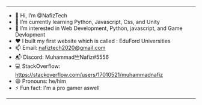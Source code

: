 ---------------------------------------------------------------------------------
- 👋 Hi, I’m @NafizTech
- 🌱 I’m currently learning Python, Javascript, Css, and Unity
- 👀 I’m interested in Web Development, Python, javascript, and Game Devlopment
- ❤️ I built my first website which is called : EduFord Universities
- 📫 Email: nafiztech2020@gmail.com
- 📬 Discord: Muhammad亗Nafiz#5556
- 💻 StackOverflow: https://stackoverflow.com/users/17010521/muhammadnafiz
- 😄 Pronouns: he/him
- ⚡ Fun fact: I'm a pro gamer aswell
---------------------------------------------------------------------------------
